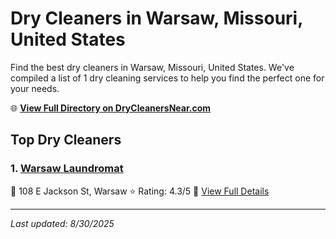# Dry Cleaners in Warsaw, Missouri, United States

Find the best dry cleaners in Warsaw, Missouri, United States. We've compiled a list of 1 dry cleaning services to help you find the perfect one for your needs.

🌐 **[View Full Directory on DryCleanersNear.com](https://drycleanersnear.com/city/US/Missouri/Warsaw)**

## Top Dry Cleaners

### 1. [Warsaw Laundromat](https://drycleanersnear.com/dryCleaner/688d712aeedd882ede90bedd/warsaw-laundromat)
📍 108 E Jackson St, Warsaw
⭐ Rating: 4.3/5
🔗 [View Full Details](https://drycleanersnear.com/dryCleaner/688d712aeedd882ede90bedd/warsaw-laundromat)


---

*Last updated: 8/30/2025*
